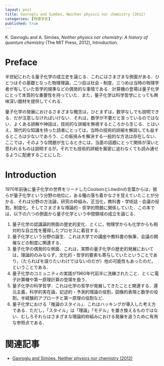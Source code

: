 ```yaml
---
layout: post
title: Gavroglu and Simões, Neither physics nor chemistry (2012)
categories: [物理学史]
published: true
---
```


K. Gavroglu and A. Simões, _Neither physics nor chemistry: A history of quantum chemistry_ (The MIT Press, 2012), Introduction.

# Preface

半世紀にわたる量子化学の成立史を論じる．これにはさまざまな側面がある．ひとつはその基礎となった物理理論，二つ目は社会・制度，三つめは当時の物理学者が有していた哲学的規準などの偶発的な事情である．計算機の登場は量子化学にとって本質的な重要性を持っていた．また，量子化学は科学哲学にとっても興味深い題材を提供してくれる．

量子化学の発展におけるさまざまな概念は，ひとまずは，数学なしでも説明できる．だが注意しなければいけない．それは，数学が不要だと言っているのではない．よくある誤解や神話は，技術的な詳細を無視するところから生じる．とはいえ，現代的な知識を持った読者にとっては，当時の技術的詳細を解説しても益するところは少ないであろう．この板挟みを解決する一般的な方法は存在しない．ここでは，そのような問題が生じるときには，当面の話題にとって関係が深いと思われるものは説明するが，それでも技術的詳細を厳密に追わなくても読み通せるように配慮することにした．

# Introduction

1970年前後に量子化学の世界をリードしたCoulsonとLöwdinの言葉からは，彼らが量子化学という分野の地位に，ある種の落ち着かなさを覚えていたことが分かる．それは分野の方法論，研究の枠組み，正当化，教科書・学術誌・会議の役割，制度化，そしてさまざまな理論的・哲学的問題に関係していた．この本では，以下の六つの側面から量子化学という中間領域の成立を論じる．

1. 量子化学の認識論的側面の歴史的変化．とくに，物理学からも化学からも相対的な自立性を獲得したプロセスに着目する．
2. 量子化学という分野の誕生．これは大学での講座や教科書の執筆，会議の開催などの制度に関連する．
3. 量子化学の偶発的な側面．これは，実際の量子化学の歴史的発展においては，理論的のみならず，文化的・哲学的要素も寄与していたということであり，（たらればを語りたいわけではないのだが）他の可能性もあったのだ，ということである．
4. 量子化学のコミュニティの実践が1960年代前半に洗練されたこと．とくに電子計算機や第一原理計算の登場を扱う．
5. 量子化学の科学哲学．これは化学の哲学が発展してきたことと関連する．還元主義，科学的実在論，記述的・予測的理論の役割，図像的表現と数学の役割，半経験的アプローチと第一原理の役割など．
6. 量子化学における「推論のスタイル」．これはハッキングが導入した考え方である．ただし，「スタイル」は「理論」「モデル」を置き換えるものではない．むしろそれらはさまざまな理論的枠組みにおける発展を追うために有用な参照点である．

# 関連記事

* [Gavroglu and Simões, Neither physics nor chemistry (2012)](http://hinaba.org/mikro-und-makro/2017/06/09/02.html)
